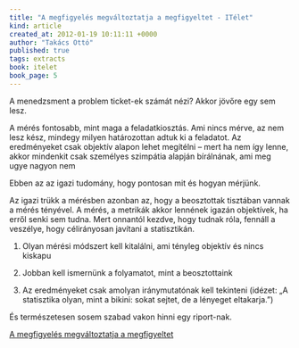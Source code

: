 ```yaml
---
title: "A megfigyelés megváltoztatja a megfigyeltet - ITélet"
kind: article
created_at: 2012-01-19 10:11:11 +0000
author: "Takács Ottó"
published: true
tags: extracts
book: itelet
book_page: 5
---
```

A menedzsment a problem ticket-ek számát nézi? Akkor jövőre egy sem lesz.

A mérés fontosabb, mint maga a feladatkiosztás. Ami nincs mérve, az nem lesz kész, mindegy milyen határozottan adtuk ki a feladatot. Az eredményeket csak objektív alapon lehet megítélni – mert ha nem így lenne, akkor mindenkit csak személyes szimpátia alapján bírálnának, ami meg ugye nagyon nem 

Ebben az az igazi tudomány, hogy pontosan mit és hogyan mérjünk. 

Az igazi trükk a mérésben azonban az, hogy a beosztottak tisztában vannak a mérés tényével. A mérés, a metrikák akkor lennének igazán objektívek, ha erről senki sem tudna. Mert onnantól kezdve, hogy tudnak róla, fennáll a veszélye, hogy célirányosan javítani a statisztikán.

1) Olyan mérési módszert kell kitalálni, ami tényleg objektív és nincs kiskapu

2) Jobban kell ismernünk a folyamatot, mint a beosztottaink

3) Az eredményeket csak amolyan iránymutatónak kell tekinteni (idézet: „A statisztika olyan, mint a bikini: sokat sejtet, de a lényeget eltakarja.”)

És természetesen sosem szabad vakon hinni egy riport-nak. 

[A megfigyelés megváltoztatja a megfigyeltet](http://pasztor.freeblog.hu/archives/2011/12/17/A_megfigyeles_megvaltoztatja_a_megfigyeltet/)
